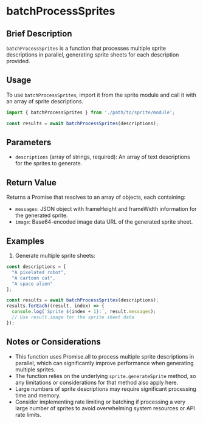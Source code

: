 # batchProcessSprites

## Brief Description
`batchProcessSprites` is a function that processes multiple sprite descriptions in parallel, generating sprite sheets for each description provided.

## Usage
To use `batchProcessSprites`, import it from the sprite module and call it with an array of sprite descriptions.

```javascript
import { batchProcessSprites } from './path/to/sprite/module';

const results = await batchProcessSprites(descriptions);
```

## Parameters
- `descriptions` (array of strings, required): An array of text descriptions for the sprites to generate.

## Return Value
Returns a Promise that resolves to an array of objects, each containing:
- `messages`: JSON object with frameHeight and frameWidth information for the generated sprite.
- `image`: Base64-encoded image data URL of the generated sprite sheet.

## Examples

1. Generate multiple sprite sheets:
```javascript
const descriptions = [
  "A pixelated robot",
  "A cartoon cat",
  "A space alien"
];

const results = await batchProcessSprites(descriptions);
results.forEach((result, index) => {
  console.log(`Sprite ${index + 1}:`, result.messages);
  // Use result.image for the sprite sheet data
});
```

## Notes or Considerations
- This function uses Promise.all to process multiple sprite descriptions in parallel, which can significantly improve performance when generating multiple sprites.
- The function relies on the underlying `sprite.generateSprite` method, so any limitations or considerations for that method also apply here.
- Large numbers of sprite descriptions may require significant processing time and memory.
- Consider implementing rate limiting or batching if processing a very large number of sprites to avoid overwhelming system resources or API rate limits.